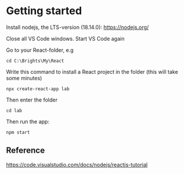 # Getting started

Install nodejs, the LTS-version (18.14.0): https://nodejs.org/

Close all VS Code windows. Start VS Code again

Go to your React-folder, e.g

    cd C:\Brights\My\React

Write this command to install a React project in the folder (this will take some minutes)

    npx create-react-app lab

Then enter the folder

    cd lab

Then run the app:
    
    npm start 


## Reference

https://code.visualstudio.com/docs/nodejs/reactjs-tutorial

